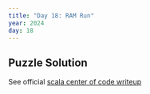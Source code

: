 ```yaml
---
title: "Day 18: RAM Run"
year: 2024
day: 18
---
```


## Puzzle Solution

See official [scala center of code writeup](https://scalacenter.github.io/scala-advent-of-code/2024/puzzles/day18)
